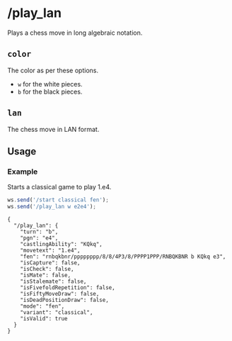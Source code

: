 # /play_lan

Plays a chess move in long algebraic notation.

## `color`

The color as per these options.

- `w` for the white pieces.
- `b` for the black pieces.

## `lan`

The chess move in LAN format.

## Usage

### Example

Starts a classical game to play 1.e4.

```js
ws.send('/start classical fen');
ws.send('/play_lan w e2e4');
```

```text
{
  "/play_lan": {
    "turn": "b",
    "pgn": "e4",
    "castlingAbility": "KQkq",
    "movetext": "1.e4",
    "fen": "rnbqkbnr/pppppppp/8/8/4P3/8/PPPP1PPP/RNBQKBNR b KQkq e3",
    "isCapture": false,
    "isCheck": false,
    "isMate": false,
    "isStalemate": false,
    "isFivefoldRepetition": false,
    "isFiftyMoveDraw": false,
    "isDeadPositionDraw": false,
    "mode": "fen",
    "variant": "classical",
    "isValid": true
  }
}
```
